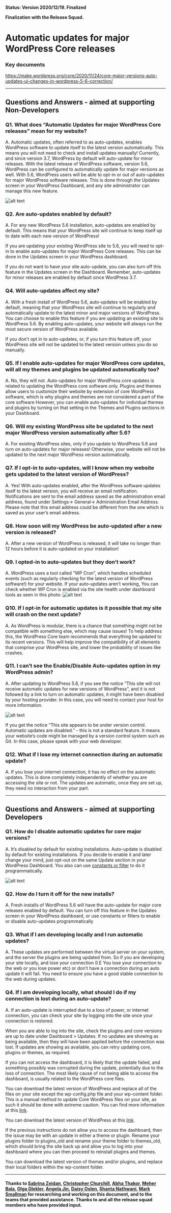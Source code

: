 **Status: Version 2020/12/19. Finalized**

**Finalization with the Release Squad.**

# Automatic updates for major WordPress Core releases

### Key documents
https://make.wordpress.org/core/2020/11/24/core-major-versions-auto-updates-ui-changes-in-wordpress-5-6-correction/ 

***

## Questions and Answers - aimed at supporting Non-Developers 

### Q1. What does “Automatic Updates for major WordPress Core releases” mean for my website?
A. Automatic updates, often referred to as auto-updates, enables WordPress software to update itself to the latest version automatically. This means you will not need to check and install updates manually! Currently, and since version 3.7, WordPress by default will auto-update for minor releases. With the latest release of WordPress software, version 5.6, WordPress can  be configured to automatically update for major versions as well.
With 5.6, WordPress users will be able to opt-in or out of auto-updates for major WordPress software releases. This is done through the Updates screen in your WordPress Dashboard, and any site administrator can manage this new feature.

![alt text](https://github.com/wpmarketingteam/WP5.6Marcomms/blob/master/Questions%20and%20Answers/images/core-major-auto-updates-enabled-manually.png "Auto updates enabled manually Screenshot")

### Q2. Are auto-updates enabled by default?
A. For any new WordPress 5.6 installation, auto-updates are enabled by default. This means that your WordPress site will continue to keep itself up to date with each new version of WordPress!

If you are updating your existing WordPress site to 5.6, you will need to opt-in to enable auto-updates for major WordPress Core releases. This can be done in the Updates screen in your WordPress dashboard. 

If you do not want to have your site auto-update, you can also turn off this feature in the Updates screen in the Dashboard.
Remember, auto-updates for minor releases are enabled by default since WordPress 3.7.


### Q4. Will auto-updates affect my site?
A. With a fresh install of WordPress 5.6, auto-updates will be enabled by default, meaning that your WordPress site will continue to regularly and automatically update to the latest minor and major versions of WordPress. You can choose to enable this feature if you are updating an existing site to WordPress 5.6. By enabling auto-updates, your website will always run the most secure version of WordPress available. 

If you don’t opt in to auto-updates, or, if you turn this feature off, your WordPress site will not be updated to the latest version unless you do so manually. 


### Q5. If I enable auto-updates for major WordPress core updates, will all my themes and plugins be updated automatically too?
A. No, they will not. Auto-updates for major WordPress core updates is related to updating the WordPress core software only. Plugins and themes allow users to customize their website by extension of core WordPress software, which is why plugins and themes are not considered a part of the core software  However, you can enable auto-updates for individual themes and plugins by turning on that setting in the Themes and Plugins sections in your Dashboard.


### Q6. Will my existing WordPress site be updated to the next major WordPress version automatically after 5.6?
A. For existing WordPress sites, only if you update to WordPress 5.6 and turn on auto-updates for major releases! Otherwise, your website will not be updated to the next major WordPress version automatically.  


### Q7. If I opt-in to auto-updates, will I know when my website gets updated to the latest version of WordPress?
A. Yes! With auto-updates enabled, after the WordPress software updates itself to the latest version, you will receive an email notification. Notifications are sent to the email address saved as the administration email address, found under Settings-> General-> Administration Email Address. Please note that this email address could be different from the one which is saved as your user’s email address.


### Q8. How soon will my WordPress be auto-updated after a new version is released?
A. After a new version of WordPress is released, it will take no longer than 12 hours before it is auto-updated on your installation!


### Q9.  I opted-in to auto-updates but they don’t work?
A.  WordPress uses a tool called “WP Cron”, which handles scheduled events (such as regularly checking for the latest version of WordPress software!) for your website. If your auto-updates aren’t working,  You can check whether WP Cron is enabled via the site health  under dashboard tools as seen in this photo: 
![alt text](https://github.com/wpmarketingteam/WP5.6Marcomms/blob/master/Questions%20and%20Answers/images/auto-update-site-health-wp-cron-disabled.png "Shows the site health.")


### Q10. If I opt-in for automatic updates is it possible that my site will crash on the next update?
A.  As WordPress is modular, there is a chance that something might not be compatible with something else, which may cause issues! To help address this, the WordPress Core team recommends that everything be updated to its recent versions.  This will help improve the compatibility of all elements that comprise your WordPress site, and lower the probability of issues like crashes.

### Q11. I can’t see the Enable/Disable Auto-updates option in my WordPress admin?
A. After updating to WordPress 5.6, if you see the notice “This site will not receive automatic updates for new versions of WordPress”, and it is not followed by a link to turn on automatic updates, it might have been disabled by your hosting provider. In this case, you will need to contact your host for more information.

![alt text](https://github.com/wpmarketingteam/WP5.6Marcomms/blob/master/Questions%20and%20Answers/images/core-auto-updates-disabled-programatically.png "shows how to disable programtically auto updates.")

If you get the notice “This site appears to be under version control. Automatic updates are disabled.” - this is not a standard feature.
It means your website’s code might be managed by a version control system such as Git. In this case, please speak with your web developer. 



### Q12. What if I lose my internet connection during an automatic update?

A. If you lose your internet connection, it has no effect on the automatic updates. This is done completely independently of whether you are accessing the site or not. The updates are automatic, once they are set up, they need no interaction from your part.

***

## Questions and Answers - aimed at supporting Developers

### Q1. How do I disable automatic updates for core major versions?
A. It’s disabled by default for existing installations.
Auto-update is disabled by default for existing installations. If you decide to enable it and later change your mind, just opt-out on the same Update section in your WordPress Dashboard. You also can use [constants or filter](https://make.wordpress.org/core/2020/11/24/core-major-versions-auto-updates-ui-changes-in-wordpress-5-6-correction/)  to do it programmatically.

![alt text](https://github.com/wpmarketingteam/WP5.6Marcomms/blob/master/Questions%20and%20Answers/images/core-major-auto-updates-default.png "Auto updates disabled Screenshot")

### Q2. How do I turn it off for the new installs?
A. Fresh installs of WordPress 5.6 will have the auto-update for major core releases enabled by default. You can turn off this feature in the Updates screen in your WordPress dashboard, or use constants or filters  to enable or disable auto-updates  programmatically


### Q3. What if I am developing locally and I run automatic updates?
A. These updates are performed between the virtual server on your system, and the server the plugins are being updated from. So if you are developing your site locally, and lose your connection (I.E You lose your connection to the web or you lose power etc)  or don’t have a connection during an auto update it will fail. You need to ensure you have a good stable connection to the web during updates.


### Q4. If I am developing locally, what should I do if my connection is lost during an auto-update?
A. If an auto-update is interrupted due to a loss of power, or internet connection, you can check your site by logging into the site once your connection is restored.

When you are able to log into the site, check the plugins and core versions are up to date under Dashboard > Updates. If no updates are showing as being available, then they will have been applied before the connection was lost. If updates are showing as available, you can retry updating core, plugins or themes, as required.

If you can not access the dashboard, it is likely that the update failed, and something possibly was corrupted during the update, potentially due to the loss of connection. The most likely cause of not being able to access the dashboard, is usually related to the WordPress core files.

You can download the latest version of WordPress and replace all of the files on your site except the wp-config.php file and your wp-content folder. This is a manual method to update Core WordPress files on your site, as such it should be done with extreme caution. You can find more information at this [link](https://wordpress.org/support/article/upgrading-wordpress-extended-instructions/).

You can download the latest version of WordPress at this [link](https://en-gb.wordpress.org/download/). 

If the previous instructions do not allow you to access the dashboard, then the issue may be with an update in either a theme or plugin. Rename your plugins folder to plugins_old and rename your theme folder to themes_old, which should bring the site back up and allow you to log into your dashboard where you can then proceed to reinstall plugins and themes. 

You can download the latest version of themes and/or plugins, and replace their local folders within the wp-content folder.




***

#### Thanks to [Sabrina Zeidan](https://profiles.wordpress.org/sabrinazeidan/), [Christopher Churchill](https://profiles.wordpress.org/vimes1984/), [Abha Thakor](https://profiles.wordpress.org/webcommsat/), [Meher Bala](https://profiles.wordpress.org/meher/), [Olga Glekler](https://profiles.wordpress.org/oglekler/), [Angela Jin](https://profiles.wordpress.org/angelasjin/), [Daisy Oslen](https://profiles.wordpress.org/daisyo/), [Shanta Nathwani](https://profiles.wordpress.org/tantienhime/), [Mark Smallman](https://profiles.wordpress.org/vimes1984/) for researching and working on this document, and to the teams that provided assistance. Thanks to and all the release squad members who have provided input.







